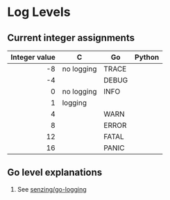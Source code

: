 # Log Levels

## Current integer assignments

| Integer value | C          | Go    | Python |
|--------------:|------------|-------|--------|
| -8            | no logging | TRACE |        |
| -4            |            | DEBUG |        |
| 0             | no logging | INFO  |        |
| 1             | logging    |       |        |
| 4             |            | WARN  |        |
| 8             |            | ERROR |        |
| 12            |            | FATAL |        |
| 16            |            | PANIC |        |

## Go level explanations

1. See [senzing/go-logging](https://github.com/senzing-garage/go-logging)
